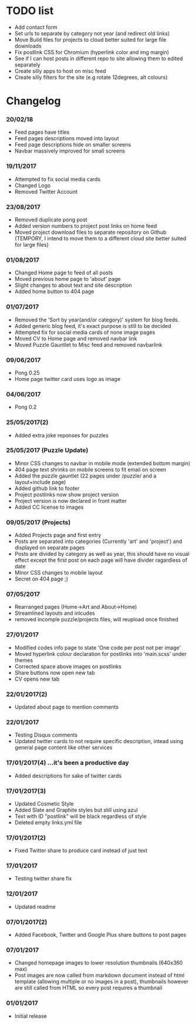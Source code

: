 # TODO list
* Add contact form
* Set urls to separate by category not year (and redirect old links)
* Move Build files for projects to cloud better suited for large file downloads
* Fix postlink CSS for Chromium (hyperlink color and img margin)
* See if I can host posts in different repo to site allowing them to edited separately
* Create silly apps to host on misc feed
* Create silly filters for the site (e.g rotate 12degrees, alt colours)

# Changelog

### 20/02/18
* Feed pages have titles
* Feed pages descriptions moved into layout
* Feed page descriptions hide on smaller screens
* Navbar massively improved for small screens

### 19/11/2017
* Attempted to fix social media cards
* Changed Logo
* Removed Twitter Account

### 23/08/2017
* Removed duplicate pong post
* Added version numbers to project post links on home feed
* Moved project download files to separate repository on Github (TEMPORY, I intend to move them to a different cloud site better suited for large files)

### 01/08/2017
* Changed Home page to feed of all posts
* Moved previous home page to 'about' page
* Slight changes to about text and site description
* Added home button to 404 page

### 01/07/2017
* Removed the 'Sort by year(and/or category)' system for blog feeds.
* Added generic blog feed, it's exact purpose is still to be decided
* Attempted fix for social media cards of none image pages
* Moved CV to Home page and removed navbar link
* Moved Puzzle Gauntlet to Misc feed and removed navbarlink

### 09/06/2017
* Pong 0.25
* Home page twitter card uses logo as image

### 04/06/2017
* Pong 0.2

### 25/05/2017(2)
* Added extra joke reponses for puzzles

### 25/05/2017 (Puzzle Update)
* Minor CSS changes to navbar in mobile mode (extended bottom margin)
* 404 page text shrinks on mobile screens to fit email on screen
* Added the puzzle gauntlet (22 pages under /puzzle/ and a layout+include page)
* Added github link to footer
* Project postlinks now show project version
* Project version is now declared in front matter
* Added CC license to images

### 09/05/2017 (Projects)
* Added Projects page and first entry
* Posts are separated into categories (Currently 'art' and 'project') and displayed on separate pages
* Posts are divided by category as well as year, this should have no visual effect except the first post on each page will have divider ragardless of date
* Minor CSS changes to mobile layout
* Secret on 404 page ;)

### 07/05/2017
* Rearranged pages (Home->Art and About->Home)
* Streamlined layouts and inlcudes
* removed incomple puzzle/projects files, will reupload once finished

### 27/01/2017
* Modified codes info page to state 'One code per post not per image'
* Moved hyperlink colour declaration for postlinks into 'main.scss' under themes
* Corrected space above images on postlinks
* Share buttons now open new tab
* CV opens new tab

### 22/01/2017(2)
* Updated about page to mention comments

### 22/01/2017
* Testing Disqus comments
* Updated twitter cards to not require specific description, intead using general page content like other services

### 17/01/2017(4) ...it's been a productive day
* Added descriptions for sake of twitter cards

### 17/01/2017(3)
* Updated Cosmetic Style
* Added Slate and Graphite styles but still using azul
* Text with ID "postlink" will be black regardless of style
* Deleted empty links.yml file

### 17/01/2017(2)
* Fixed Twitter share to produce card instead of just text

### 17/01/2017
* Testing twitter share fix

### 12/01/2017
* Updated readme

### 07/01/2017(2)
* Added Facebook, Twitter and Google Plus share buttons to post pages

### 07/01/2017
* Changed homepage images to lower resolution thumbnails (640x360 max)
* Post images are now called from markdown document instead of html template (allowing multiple or no images in a post), thumbnails however are still called from HTML so every post requires a thumbnail


### 01/01/2017
* Initial release
